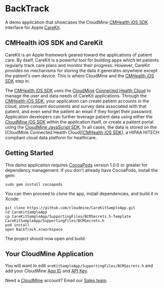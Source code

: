 # BackTrack

A demo application that showcases the CloudMine [CMHealth iOS SDK](https://github.com/cloudmine/CMHealthSDK-iOS) interface for Apple [CareKit](http://carekit.org/).

## CMHealth iOS SDK and CareKit

CareKit is an Apple framework geared toward the applications of patient care.  By itself, CareKit is a powerful tool for building apps which let patients regularly track care plans and monitor their progress.  However, CareKit provides no mechanisms for storing the data it generates anywhere except the patient's own device.  This is where CloudMine and the [CMHealth iOS SDK](https://github.com/cloudmine/CMHealthSDK-iOS) step in.

The [CMHealth iOS SDK](https://github.com/cloudmine/CMHealthSDK-iOS) uses the [CloudMine](http://cloudmineinc.com/) [Connected Health Cloud](cloudmineinc.com/platform/developer-tools/) to manage the user and data needs of CareKit applications.  Through the [CMHealth iOS SDK](https://github.com/cloudmine/CMHealthSDK-iOS), your application can create patient accounts in the cloud, store consent documents and survey data associated with that patient, and even send the patient an email if they forget their password.  Application developers can further leverage patient data using either the [CloudMine iOS SDK](https://cloudmine.io/docs/#/ios) within the application itself, or create a patient portal using the [CloudMine JavaScript SDK](https://cloudmine.io/docs/#/javascript).  In all cases, the data is stored on the [CloudMine Connected Health Cloud]([CMHealth iOS SDK](https://github.com/cloudmine/CMHealthSDK-iOS)), a HIPAA HITECH compliant cloud data platform for healthcare.

## Getting Started

This demo application requires [CocoaPods](http://cocoapods.org) version 1.0.0 or greater for dependency management. If you don't already have CocoaPods, install the gem:

```
sudo gem install cocoapods
```

You can then proceed to clone the app, install dependencies, and build it in Xcode:

```
git clone https://github.com/cloudmine/CareKitSampleApp.git
cd CareKitSampleApp
cp CareKitSampleApp/SupportingFiles/BCMSecrets.h-Template CareKitSampleApp/SupportingFiles/BCMSecrets.h
pod install
open BackTrack.xcworkspace
```

The project should now open and build.

## Your CloudMine Application

You will want to edit `areKitSampleApp/SupportingFiles/BCMSecrets.h` and add your CloudMine [App ID](https://cloudmine.io/docs/#/getting_started#welcome-to-cloudmine) and [API Key](https://cloudmine.io/docs/#/data_security).

Need a [CloudMine](https://cloudmineinc.com) account?  Email our [Sales team](mailto:sales@cloudmineinc.com).

